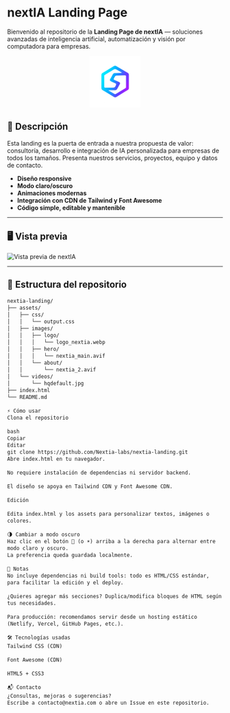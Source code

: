 # nextIA Landing Page

Bienvenido al repositorio de la **Landing Page de nextIA** — soluciones avanzadas de inteligencia artificial, automatización y visión por computadora para empresas.

<div align="center">
  <img src="assets/images/logo/logo_nextia.webp" alt="nextIA Logo" width="120" />
</div>

## 🚀 Descripción

Esta landing es la puerta de entrada a nuestra propuesta de valor: consultoría, desarrollo e integración de IA personalizada para empresas de todos los tamaños. Presenta nuestros servicios, proyectos, equipo y datos de contacto.

- **Diseño responsive**
- **Modo claro/oscuro**
- **Animaciones modernas**
- **Integración con CDN de Tailwind y Font Awesome**
- **Código simple, editable y mantenible**

---

## 🖥️ Vista previa

![Vista previa de nextIA](assets/images/hero/nextia_main.avif)

---

## 📂 Estructura del repositorio

```plaintext
nextia-landing/
├── assets/
│   ├── css/
│   │   └── output.css
│   ├── images/
│   │   ├── logo/
│   │   │   └── logo_nextia.webp
│   │   ├── hero/
│   │   │   └── nextia_main.avif
│   │   └── about/
│   │       └── nextia_2.avif
│   └── videos/
│       └── hqdefault.jpg
├── index.html
└── README.md

⚡ Cómo usar
Clona el repositorio

bash
Copiar
Editar
git clone https://github.com/Nextia-labs/nextia-landing.git
Abre index.html en tu navegador.

No requiere instalación de dependencias ni servidor backend.

El diseño se apoya en Tailwind CDN y Font Awesome CDN.

Edición

Edita index.html y los assets para personalizar textos, imágenes o colores.

🌗 Cambiar a modo oscuro
Haz clic en el botón 🌙 (o ☀️) arriba a la derecha para alternar entre modo claro y oscuro.
La preferencia queda guardada localmente.

📌 Notas
No incluye dependencias ni build tools: todo es HTML/CSS estándar, para facilitar la edición y el deploy.

¿Quieres agregar más secciones? Duplica/modifica bloques de HTML según tus necesidades.

Para producción: recomendamos servir desde un hosting estático (Netlify, Vercel, GitHub Pages, etc.).

🛠️ Tecnologías usadas
Tailwind CSS (CDN)

Font Awesome (CDN)

HTML5 + CSS3

📬 Contacto
¿Consultas, mejoras o sugerencias?
Escribe a contacto@nextia.com o abre un Issue en este repositorio.